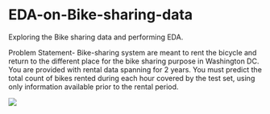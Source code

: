 # EDA-on-Bike-sharing-data
Exploring the Bike sharing data and performing EDA.

Problem Statement- Bike-sharing system are meant to rent the bicycle and return to the different place for the bike sharing purpose in Washington DC. You are provided with rental data spanning for 2 years. You must predict the total count of bikes rented during each hour covered by the test set, using only information available prior to the rental period.

![](Bikeimage)
